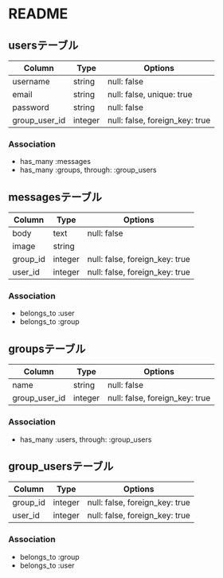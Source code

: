 # README

## usersテーブル

|Column|Type|Options|
|------|----|-------|
|username|string|null: false|
|email|string|null: false, unique: true|
|password|string|null: false|
|group_user_id|integer|null: false, foreign_key: true|

### Association
- has_many :messages
- has_many :groups, through: :group_users

## messagesテーブル

|Column|Type|Options|
|------|----|-------|
|body|text|null: false|
|image|string||
|group_id|integer|null: false, foreign_key: true|
|user_id|integer|null: false, foreign_key: true|

### Association
- belongs_to :user
- belongs_to :group

## groupsテーブル

|Column|Type|Options|
|------|----|-------|
|name|string|null: false|
|group_user_id|integer|null: false, foreign_key: true|

### Association
- has_many :users, through: :group_users

## group_usersテーブル

|Column|Type|Options|
|------|----|-------|
|group_id|integer|null: false, foreign_key: true|
|user_id|integer|null: false, foreign_key: true|

### Association
- belongs_to :group
- belongs_to :user